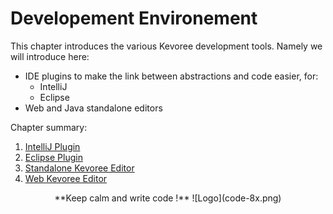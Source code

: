 # Developement Environement

This chapter introduces the various Kevoree development tools.
Namely we will introduce here:

- IDE plugins to make the link between abstractions and code easier, for:
  - IntelliJ
  - Eclipse
- Web and Java standalone editors

Chapter summary:

1. [IntelliJ Plugin](intellij.md)
2. [Eclipse Plugin](eclipse.md)
3. [Standalone Kevoree Editor](standalone_editor.md)
4. [Web Kevoree Editor](web_editor.md)


<center>
**Keep calm and write code !**
![Logo](code-8x.png)
</center>
